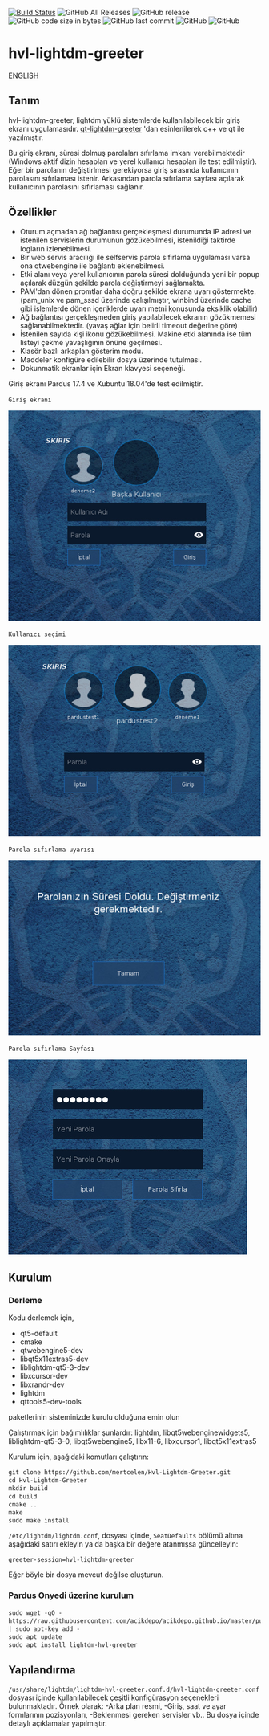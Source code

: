 [![Build Status](https://travis-ci.org/onurkepenek/Hvl-Lightdm-Greeter.svg?branch=master)](https://travis-ci.org/onurkepenek/Hvl-Lightdm-Greeter)
![GitHub All Releases](https://img.shields.io/github/downloads/aciklab/Hvl-Lightdm-Greeter/total.svg)
![GitHub release](https://img.shields.io/github/release/aciklab/Hvl-Lightdm-Greeter.svg)
![GitHub code size in bytes](https://img.shields.io/github/languages/code-size/aciklab/Hvl-Lightdm-Greeter.svg)
![GitHub last commit](https://img.shields.io/github/last-commit/aciklab/Hvl-Lightdm-Greeter.svg)
![GitHub](https://img.shields.io/github/tag/aciklab/Hvl-Lightdm-Greeter.svg)
![GitHub](https://img.shields.io/github/license/aciklab/Hvl-Lightdm-Greeter.svg)

# hvl-lightdm-greeter 

[ENGLISH](https://github.com/aciklab/Hvl-Lightdm-Greeter/blob/master/README_EN.md)

## Tanım

hvl-lightdm-greeter, lightdm yüklü sistemlerde kullanılabilecek bir giriş ekranı uygulamasıdır.  [qt-lightdm-greeter](https://github.com/surlykke/qt-lightdm-greeter) 'dan esinlenilerek c++ ve qt ile yazılmıştır.

Bu giriş ekranı, süresi dolmuş parolaları sıfırlama imkanı verebilmektedir (Windows aktif dizin hesapları ve yerel kullanıcı hesapları ile test edilmiştir). 
Eğer bir parolanın değiştirlmesi gerekiyorsa giriş sırasında kullanıcının parolasını sıfırlaması istenir. Arkasından parola sıfırlama sayfası açılarak kullanıcının parolasını sıfırlaması sağlanır.

## Özellikler 

* Oturum açmadan ağ bağlantısı gerçekleşmesi durumunda IP adresi ve istenilen servislerin durumunun gözükebilmesi, istenildiği taktirde logların izlenebilmesi.
* Bir web servis aracılığı ile selfservis parola sıfırlama uygulaması varsa ona qtwebengine ile bağlantı eklenebilmesi.
* Etki alanı veya yerel kullanıcının parola süresi dolduğunda yeni bir popup açılarak düzgün şekilde parola değiştirmeyi sağlamakta.
* PAM'dan dönen promtlar daha doğru şekilde ekrana uyarı göstermekte. (pam_unix ve pam_sssd üzerinde çalışılmıştır, winbind üzerinde cache gibi işlemlerde dönen içeriklerde uyarı metni konusunda eksiklik olabilir)
* Ağ bağlantısı gerçekleşmeden giriş yapılabilecek ekranın gözükmemesi sağlanabilmektedir. (yavaş ağlar için belirli timeout değerine göre)
* İstenilen sayıda kişi ikonu gözükebilmesi. Makine etki alanında ise tüm listeyi çekme yavaşlığının önüne geçilmesi.
* Klasör bazlı arkaplan gösterim modu.
* Maddeler konfigüre edilebilir dosya üzerinde tutulması.
* Dokunmatik ekranlar için Ekran klavyesi seçeneği.

Giriş ekranı Pardus 17.4 ve Xubuntu 18.04'de test edilmiştir.


`Giriş ekranı`

<img src="https://github.com/aciklab/Hvl-Lightdm-Greeter/raw/master/ss/loginpage_tr.jpg">

`Kullanıcı seçimi`

<img src="https://github.com/aciklab/Hvl-Lightdm-Greeter/raw/master/ss/userspage_tr.jpg">

`Parola sıfırlama uyarısı`

<img src="https://github.com/aciklab/Hvl-Lightdm-Greeter/raw/master/ss/prompt_tr.jpg">

`Parola sıfırlama Sayfası`

<img src="https://github.com/aciklab/Hvl-Lightdm-Greeter/raw/master/ss/reset_tr.jpg">

## Kurulum

### Derleme

Kodu derlemek için, 
- qt5-default
- cmake
- qtwebengine5-dev 
- libqt5x11extras5-dev
- liblightdm-qt5-3-dev
- libxcursor-dev
- libxrandr-dev 
- lightdm
- qttools5-dev-tools

paketlerinin sisteminizde kurulu olduğuna emin olun

Çalıştırmak için bağımlılıklar şunlardır: lightdm, libqt5webenginewidgets5, liblightdm-qt5-3-0, libqt5webengine5, libx11-6, libxcursor1, libqt5x11extras5

Kurulum için, aşağıdaki komutları çalıştırın:

```shell
git clone https://github.com/mertcelen/Hvl-Lightdm-Greeter.git
cd Hvl-Lightdm-Greeter
mkdir build
cd build
cmake ..
make 
sudo make install
```
 `/etc/lightdm/lightdm.conf`, dosyası içinde, `SeatDefaults` bölümü altına aşağıdaki satırı ekleyin ya da başka bir değere atanmışsa güncelleyin:

    greeter-session=hvl-lightdm-greeter

Eğer böyle bir dosya mevcut değilse oluşturun.	

### Pardus Onyedi üzerine kurulum

```sudo echo "deb [arch=amd64] http://acikdepo.github.io/ onyedi main" > /etc/apt/sources.list.d/acikdepo.list
sudo wget -qO - https://raw.githubusercontent.com/acikdepo/acikdepo.github.io/master/public.key | sudo apt-key add -
sudo apt update
sudo apt install lightdm-hvl-greeter
```

## Yapılandırma

`/usr/share/lightdm/lightdm-hvl-greeter.conf.d/hvl-lightdm-greeter.conf` dosyası içinde kullanılabilecek çeşitli konfigürasyon seçenekleri bulunmaktadır. Örnek olarak: 
	-Arka plan resmi, 
	-Giriş, saat ve ayar formlarının pozisyonları, 
	-Beklenmesi gereken servisler vb..
Bu dosya içinde detaylı açıklamalar yapılmıştır. 
